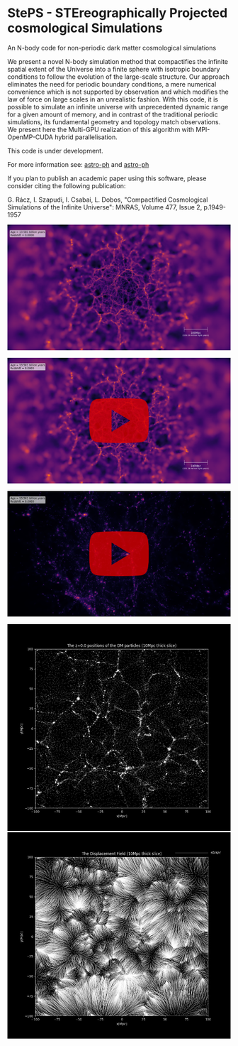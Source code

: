# StePS - STEreographically Projected cosmological Simulations

An N-body code for non-periodic dark matter cosmological simulations

We present a novel N-body simulation method that compactifies the infinite spatial extent of the Universe into a finite sphere with isotropic boundary conditions to follow the evolution of the large-scale structure. Our approach eliminates the need for periodic boundary conditions, a mere numerical convenience which is not supported by observation and which modifies the law of force on large scales in an unrealistic fashion. With this code, it is possible to simulate an infinite universe with unprecedented dynamic range for a given amount of memory, and in contrast of the traditional periodic simulations, its fundamental geometry and topology match observations. We present here the Multi-GPU realization of this algorithm with MPI-OpenMP-CUDA hybrid parallelisation.

This code is under development.

For more information see: [astro-ph](https://arxiv.org/abs/1711.04959) and [astro-ph](https://arxiv.org/abs/1811.05903)

If you plan to publish an academic paper using this software, please consider citing the following publication:

G. Rácz, I. Szapudi, I. Csabai, L. Dobos, "Compactified Cosmological Simulations of the Infinite Universe": MNRAS, Volume 477, Issue 2, p.1949-1957

![alt text](Images/Example_simulation1_R480Mpc_slice.png "A slice from the density field in the StePS example simulation #1")

[![StePS example simulation #1, slice](Images/Example1_R480_slice_youtube.png)](https://youtu.be/INuRIqUu0IA "StePS example simulation #1, slice")


[![StePS example simulation #1, cerntral part](Images/Example1_evolution_center_youtube.png)](https://youtu.be/NzGt-pt4TiY "StePS example simulation #1, central high resolution volume")

![alt text](Images/VOI100_InnerRegion.png "Particles in the center of a simulation volume.")
![alt text](Images/VOI100_Disp_InnerRegion.png "The displacement field in the same volume at z=0.")
